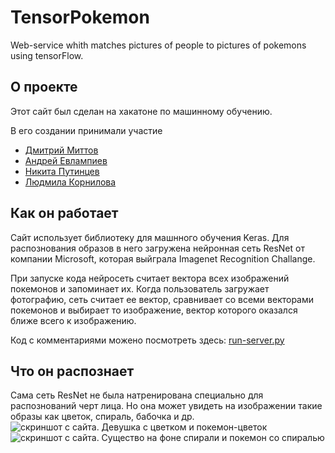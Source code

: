 # TensorPokemon
Web-service whith matches pictures of people to pictures of pokemons using tensorFlow.
## О проекте
Этот сайт был сделан на хакатоне по машинному обучению.

В его создании принимали участие 

* [Дмитрий Миттов](https://github.com/dmittov)
* [Андрей Евлампиев](https://github.com/andyzt)
* [Никита Путинцев](https://vk.com/id39947099)
* [Людмила Корнилова](https://github.com/kornilova-l)

## Как он работает
Сайт использует библиотеку для машнного обучения Keras. Для распознования образов в него загружена нейронная сеть ResNet от компании Microsoft, которая выйграла Imagenet Recognition Challange.

При запуске кода нейросеть считает вектора всех изображений покемонов и запоминает их. Когда пользователь загружает фотографию, сеть считает ее вектор, сравнивает со всеми векторами покемонов и выбирает то изображение, вектор которого оказался ближе всего к изображению.

Код с комментариями можено посмотреть здесь: [run-server.py](https://github.com/kornilova-l/tensorflow-pokemon/blob/master/run-server.py)

## Что он распознает
Сама сеть ResNet не была натренирована специально для распознований черт лица. Но она может увидеть на изображении такие образы как цветок, спираль, бабочка и др.
![скриншот с сайта. Девушка с цветком и покемон-цветок](http://news.ifmo.ru/images/news/big/646202.jpg)
![скриншот с сайта. Существо на фоне спирали и покемон со спиралью](http://oi66.tinypic.com/4ihf7d.jpg)
